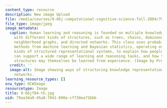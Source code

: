 ```yaml
---
content_type: resource
description: New image Upload
file: /media/courses/9-66j-computational-cognitive-science-fall-2004/79aa34a945a87041890acf730ea72bbb_9-66jf04-th.jpg
file_type: image/jpeg
image_metadata:
  caption: Human learning and reasoning is founded on multiple knowledge representations
    with different kinds of structures, such as trees, chains, dominance hierarchies,
    neighborhood graphs, and directed networks. This class uses probabilistic inference
    methods from machine learning and Bayesian statistics, operating over different
    kinds of structured representational systems, to explain how people's domain knowledge
    can support a wide range of learning and reasoning tasks, and how these knowledge
    structures may themselves be learned from experience. (Image by Prof. Joshua Tenenbaum.)
  credit: ''
  image-alt: Image showing ways of structuring knowledge representations using directed
    networks.
learning_resource_types: []
ocw_type: OCWImage
resourcetype: Image
title: 9-66jf04-th.jpg
uid: 79aa34a9-45a8-7041-890a-cf730ea72bbb
---
```

